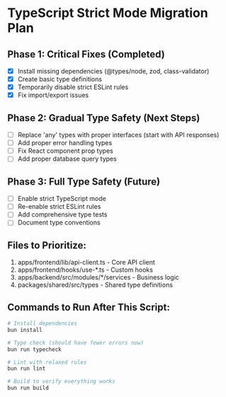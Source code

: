 # TypeScript Strict Mode Migration Plan

## Phase 1: Critical Fixes (Completed)
- [x] Install missing dependencies (@types/node, zod, class-validator)
- [x] Create basic type definitions
- [x] Temporarily disable strict ESLint rules
- [x] Fix import/export issues

## Phase 2: Gradual Type Safety (Next Steps)
- [ ] Replace 'any' types with proper interfaces (start with API responses)
- [ ] Add proper error handling types
- [ ] Fix React component prop types
- [ ] Add proper database query types

## Phase 3: Full Type Safety (Future)
- [ ] Enable strict TypeScript mode
- [ ] Re-enable strict ESLint rules
- [ ] Add comprehensive type tests
- [ ] Document type conventions

## Files to Prioritize:
1. apps/frontend/lib/api-client.ts - Core API client
2. apps/frontend/hooks/use-*.ts - Custom hooks
3. apps/backend/src/modules/*/services - Business logic
4. packages/shared/src/types - Shared type definitions

## Commands to Run After This Script:
```bash
# Install dependencies
bun install

# Type check (should have fewer errors now)
bun run typecheck

# Lint with relaxed rules
bun run lint

# Build to verify everything works
bun run build
```